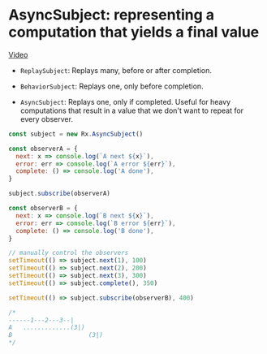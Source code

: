 # AsyncSubject: representing a computation that yields a final value

[Video](https://egghead.io/lessons/rxjs-asyncsubject-representing-a-computation-that-yields-a-final-value)

- ``ReplaySubject``: Replays many, before or after completion.

- ``BehaviorSubject``: Replays one, only before completion.

- ``AsyncSubject``: Replays one, only if completed. Useful for heavy computations that result in a value that we don't want to repeat for every observer.

```js
const subject = new Rx.AsyncSubject()

const observerA = {
  next: x => console.log(`A next ${x}`),
  error: err => console.log(`A error ${err}`),
  complete: () => console.log('A done'),
}

subject.subscribe(observerA)

const observerB = {
  next: x => console.log(`B next ${x}`),
  error: err => console.log(`B error ${err}`),
  complete: () => console.log('B done'),
}

// manually control the observers
setTimeout(() => subject.next(1), 100)
setTimeout(() => subject.next(2), 200)
setTimeout(() => subject.next(3), 300)
setTimeout(() => subject.complete(), 350)

setTimeout(() => subject.subscribe(observerB), 400)

/*
------1---2---3--|
A   .............(3|)
B                     (3|)
*/
```

